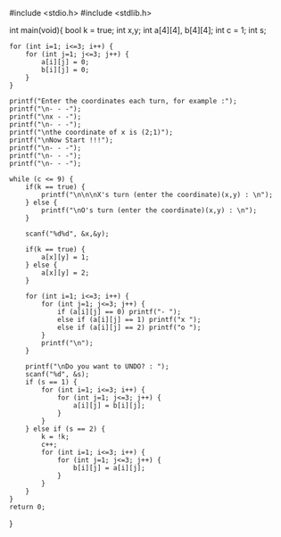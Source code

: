 #include <stdio.h>
#include <stdlib.h>

int main(void){
	bool k = true;
 	int x,y;
 	int a[4][4], b[4][4];
 	int c = 1;
 	int s;
 	
 	
 	for (int i=1; i<=3; i++) {
		for (int j=1; j<=3; j++) {
			a[i][j] = 0;
			b[i][j] = 0;
		}
	}

	printf("Enter the coordinates each turn, for example :");
	printf("\n- - -");
	printf("\nx - -");
	printf("\n- - -");
	printf("\nthe coordinate of x is (2;1)");
	printf("\nNow Start !!!");
	printf("\n- - -");
	printf("\n- - -");
	printf("\n- - -");

	while (c <= 9) {
		if(k == true) {
			printf("\n\n\nX's turn (enter the coordinate)(x,y) : \n"); 
		} else {
			printf("\nO's turn (enter the coordinate)(x,y) : \n"); 
		}
		
		scanf("%d%d", &x,&y);
		
		if(k == true) {
			a[x][y] = 1;
		} else {
			a[x][y] = 2;
		}

		for (int i=1; i<=3; i++) {
			for (int j=1; j<=3; j++) {
				if (a[i][j] == 0) printf("- ");
				else if (a[i][j] == 1) printf("x ");
				else if (a[i][j] == 2) printf("o ");
			}
			printf("\n");
		}
		
		printf("\nDo you want to UNDO? : ");
		scanf("%d", &s);
		if (s == 1) {
			for (int i=1; i<=3; i++) {
				for (int j=1; j<=3; j++) {
					a[i][j] = b[i][j];
				}
			}
		} else if (s == 2) {
			k = !k;
			c++;
			for (int i=1; i<=3; i++) {
				for (int j=1; j<=3; j++) {
					b[i][j] = a[i][j];
				}
			}
		}
	}
	return 0;
}
